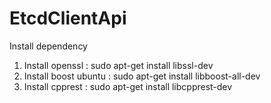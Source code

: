 # EtcdClientApi

Install dependency 
1. Install openssl : sudo apt-get install libssl-dev
2. Install boost ubuntu : sudo apt-get install libboost-all-dev
3. Install cpprest : sudo apt-get install libcpprest-dev
